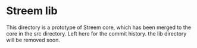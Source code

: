 # Streem lib

This directory is a prototype of Streem core, which has been
merged to the core in the src directory.  Left here for the
commit history.  the lib directory will be removed soon.
